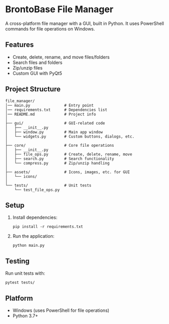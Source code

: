 # BrontoBase File Manager

A cross-platform file manager with a GUI, built in Python. It uses PowerShell commands for file operations on Windows.

## Features
- Create, delete, rename, and move files/folders
- Search files and folders
- Zip/unzip files
- Custom GUI with PyQt5

## Project Structure
```
file_manager/
│── main.py               # Entry point
│── requirements.txt      # Dependencies list
│── README.md             # Project info
│
├── gui/                  # GUI-related code
│   ├── __init__.py
│   ├── window.py         # Main app window
│   └── widgets.py        # Custom buttons, dialogs, etc.
│
├── core/                 # Core file operations
│   ├── __init__.py
│   ├── file_ops.py       # Create, delete, rename, move
│   ├── search.py         # Search functionality
│   └── compress.py       # Zip/unzip handling
│
├── assets/               # Icons, images, etc. for GUI
│   └── icons/            
│
└── tests/                # Unit tests
    └── test_file_ops.py
```

## Setup
1. Install dependencies:
   ```
   pip install -r requirements.txt
   ```
2. Run the application:
   ```
   python main.py
   ```

## Testing
Run unit tests with:
```
pytest tests/
```

## Platform
- Windows (uses PowerShell for file operations)
- Python 3.7+
